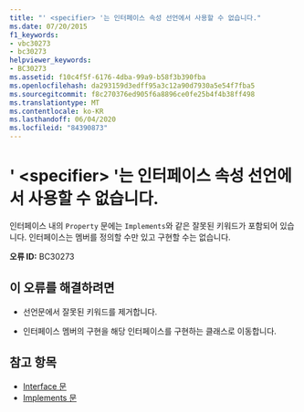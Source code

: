 ```yaml
---
title: "' <specifier> '는 인터페이스 속성 선언에서 사용할 수 없습니다."
ms.date: 07/20/2015
f1_keywords:
- vbc30273
- bc30273
helpviewer_keywords:
- BC30273
ms.assetid: f10c4f5f-6176-4dba-99a9-b58f3b390fba
ms.openlocfilehash: da293159d3edff95a3c12a90d7930a5e54f7fba5
ms.sourcegitcommit: f8c270376ed905f6a8896ce0fe25b4f4b38ff498
ms.translationtype: MT
ms.contentlocale: ko-KR
ms.lasthandoff: 06/04/2020
ms.locfileid: "84390873"
---
```

# <a name="specifier-is-not-valid-on-an-interface-property-declaration"></a>' \<specifier> '는 인터페이스 속성 선언에서 사용할 수 없습니다.
인터페이스 내의 `Property` 문에는 `Implements`와 같은 잘못된 키워드가 포함되어 있습니다. 인터페이스는 멤버를 정의할 수만 있고 구현할 수는 없습니다.  
  
 **오류 ID:** BC30273  
  
## <a name="to-correct-this-error"></a>이 오류를 해결하려면  
  
- 선언문에서 잘못된 키워드를 제거합니다.  
  
- 인터페이스 멤버의 구현을 해당 인터페이스를 구현하는 클래스로 이동합니다.  
  
## <a name="see-also"></a>참고 항목

- [Interface 문](../language-reference/statements/interface-statement.md)
- [Implements 문](../language-reference/statements/implements-statement.md)
